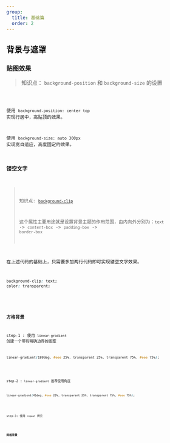 ```yaml
---
group:
  title: 基础篇
  order: 2
---
```


## 背景与遮罩

### 贴图效果

> 知识点： `background-position` 和 `background-size` 的设置

<code src="./pasted-bg" >

使用 `background-position: center top` 实现行居中，高贴顶的效果。

使用 `background-size: auto 300px` 实现宽自适应，高度固定的效果。

### 镂空文字

> 知识点: [`background-clip`](https://developer.mozilla.org/en-US/docs/Web/CSS/background-clip)
>
> 这个属性主要用途就是设置背景主题的作用范围，由内向外分别为：`text` -> `content-box` -> `padding-box` -> `border-box`

在上述代码的基础上，只需要多加两行代码即可实现镂空文字效果。

```css
background-clip: text;
color: transparent;
```

<code src="./hollow-text" >

### 方格背景

step-1 : 使用 `linear-gradient` 创建一个带有明确边界的图案

```css
linear-gradient(180deg, #eee 25%, transparent 25%, transparent 75%, #eee 75%);

```

<code src="./square-bg/single-square-1">

step-2 : `linear-gradient` 推荐使用角度

```css
linear-gradient(45deg, #eee 25%, transparent 25%, transparent 75%, #eee 75%);

```

<code src="./square-bg/single-square-2">

step-3: 使用 `repeat` 拷贝

<code src="./square-bg">

### 网格背景

<code src="./square-bg/grid-bg">
